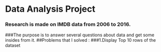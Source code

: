 # Data Analysis Project
### Research is made on IMDB data from 2006 to 2016.
###The purpose is to answer several questions about data and get some insides from it.
  ##Problems that I solved :
  ###1.Display Top 10 rows of the dataset
